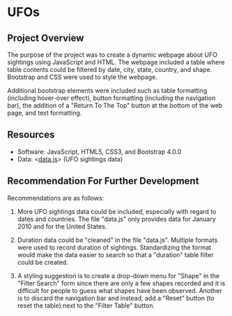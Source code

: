 # UFOs

## Project Overview
The purpose of the project was to create a dynamic webpage about UFO sightings using JavaScript and HTML. The webpage included a table where table contents could be filtered by date, city, state, country, and shape. Bootstrap and CSS were used to style the webpage. 

Additional bootstrap elements were included such as table formatting (including hover-over effect), button formatting (including the navigation bar), the addition of a "Return To The Top" button at the bottom of the web page, and text formatting. 

## Resources
- Software: JavaScript, HTML5, CSS3, and Bootstrap 4.0.0
- Data: <[data.js](static/js/data.js)> (UFO sightings data)

## Recommendation For Further Development
Recommendations are as follows:
1) More UFO sightings data could be included, especially with regard to dates and countries. The file "data.js" only provides data for January 2010 and for the United States. 

2) Duration data could be "cleaned" in the file "data.js". Multiple formats were used to record duration of sightings. Standardizing the format would make the data easier to search so that a "duration" table filter could be created.

3) A styling suggestion is to create a drop-down menu for "Shape" in the "Filter Search" form since there are only a few shapes recorded and it is difficult for people to guess what shapes have been observed. Another is to discard the navigation bar and instead, add a "Reset" button (to reset the table) next to the "Filter Table" button.